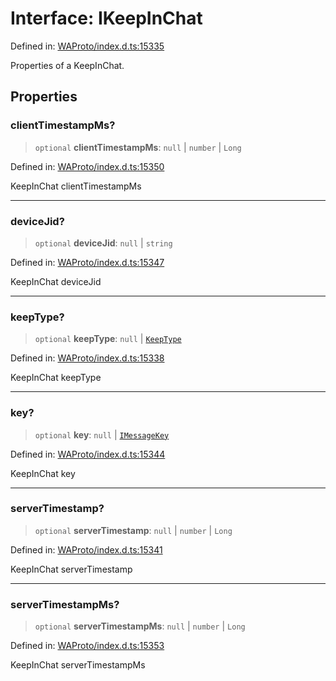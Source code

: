 # Interface: IKeepInChat

Defined in: [WAProto/index.d.ts:15335](https://github.com/Fokusdotid/Baileys/blob/6a8e2076fa4119b2d5152250d579a4fbed394533/WAProto/index.d.ts#L15335)

Properties of a KeepInChat.

## Properties

### clientTimestampMs?

> `optional` **clientTimestampMs**: `null` \| `number` \| `Long`

Defined in: [WAProto/index.d.ts:15350](https://github.com/Fokusdotid/Baileys/blob/6a8e2076fa4119b2d5152250d579a4fbed394533/WAProto/index.d.ts#L15350)

KeepInChat clientTimestampMs

***

### deviceJid?

> `optional` **deviceJid**: `null` \| `string`

Defined in: [WAProto/index.d.ts:15347](https://github.com/Fokusdotid/Baileys/blob/6a8e2076fa4119b2d5152250d579a4fbed394533/WAProto/index.d.ts#L15347)

KeepInChat deviceJid

***

### keepType?

> `optional` **keepType**: `null` \| [`KeepType`](../enumerations/KeepType.md)

Defined in: [WAProto/index.d.ts:15338](https://github.com/Fokusdotid/Baileys/blob/6a8e2076fa4119b2d5152250d579a4fbed394533/WAProto/index.d.ts#L15338)

KeepInChat keepType

***

### key?

> `optional` **key**: `null` \| [`IMessageKey`](IMessageKey.md)

Defined in: [WAProto/index.d.ts:15344](https://github.com/Fokusdotid/Baileys/blob/6a8e2076fa4119b2d5152250d579a4fbed394533/WAProto/index.d.ts#L15344)

KeepInChat key

***

### serverTimestamp?

> `optional` **serverTimestamp**: `null` \| `number` \| `Long`

Defined in: [WAProto/index.d.ts:15341](https://github.com/Fokusdotid/Baileys/blob/6a8e2076fa4119b2d5152250d579a4fbed394533/WAProto/index.d.ts#L15341)

KeepInChat serverTimestamp

***

### serverTimestampMs?

> `optional` **serverTimestampMs**: `null` \| `number` \| `Long`

Defined in: [WAProto/index.d.ts:15353](https://github.com/Fokusdotid/Baileys/blob/6a8e2076fa4119b2d5152250d579a4fbed394533/WAProto/index.d.ts#L15353)

KeepInChat serverTimestampMs
